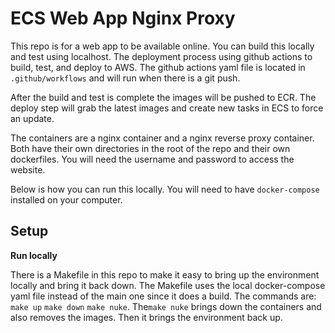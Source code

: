# ECS Web App Nginx Proxy

This repo is for a web app to be available online. You can build this locally and test using localhost. The deployment
process using github actions to build, test, and deploy to AWS. The github actions yaml file is located in 
`.github/workflows` and will run when there is a git push.

After the build and test is complete the images will be pushed to ECR. The deploy step will grab the latest images and 
create new tasks in ECS to force an update.

The containers are a nginx container and a nginx reverse proxy container. Both have their own directories in the root 
of the repo and their own dockerfiles. You will need the username and password to access the website.

Below is how you can run this locally. You will need to have `docker-compose` installed on your computer.

## Setup

**Run locally**

There is a Makefile in this repo to make it easy to bring up the environment locally and bring it back down. The Makefile
 uses the local docker-compose yaml file instead of the main one since it does a build. The commands are: `make up` 
 `make down` `make nuke`. The`make nuke` brings down the containers and also removes the images. Then it
brings the environment back up.